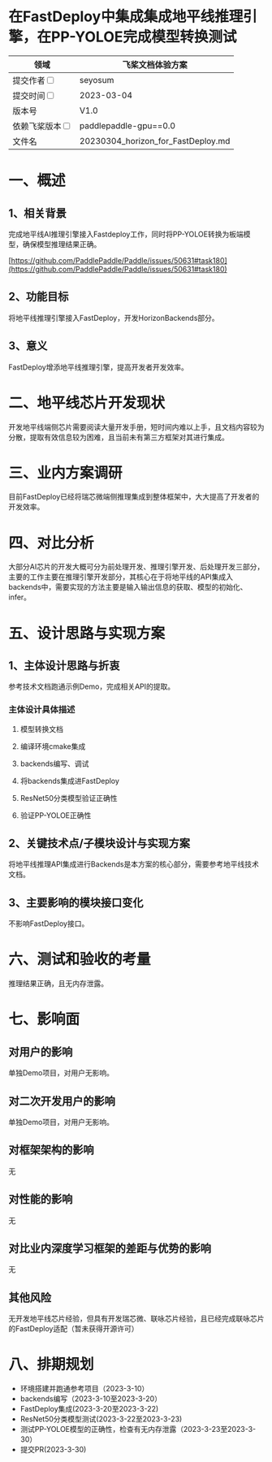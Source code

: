# 在FastDeploy中集成集成地平线推理引擎，在PP-YOLOE完成模型转换测试

| 领域                                                       | 飞桨文档体验方案                                  | 
|----------------------------------------------------------|-------------------------------------------|
| 提交作者<input type="checkbox" class="rowselector hidden">   | seyosum                             | 
| 提交时间<input type="checkbox" class="rowselector hidden">   | 2023-03-04                                | 
| 版本号                                                      | V1.0                                      | 
| 依赖飞桨版本<input type="checkbox" class="rowselector hidden"> | paddlepaddle-gpu==0.0                     | 
| 文件名                                                      | 20230304_horizon_for_FastDeploy.md<br> | 

# 一、概述
## 1、相关背景
完成地平线AI推理引擎接入Fastdeploy工作，同时将PP-YOLOE转换为板端模型，确保模型推理结果正确。

[https://github.com/PaddlePaddle/Paddle/issues/50631#task180](https://github.com/PaddlePaddle/Paddle/issues/50631#task180)

## 2、功能目标
将地平线推理引擎接入FastDeploy，开发HorizonBackends部分。
## 3、意义
FastDeploy增添地平线推理引擎，提高开发者开发效率。

# 二、地平线芯片开发现状

开发地平线端侧芯片需要阅读大量开发手册，短时间内难以上手，且文档内容较为分散，提取有效信息较为困难，且当前未有第三方框架对其进行集成。

# 三、业内方案调研

目前FastDeploy已经将瑞芯微端侧推理集成到整体框架中，大大提高了开发者的开发效率。

# 四、对比分析

大部分AI芯片的开发大概可分为前处理开发、推理引擎开发、后处理开发三部分，主要的工作主要在推理引擎开发部分，其核心在于将地平线的API集成入backends中，需要实现的方法主要是输入输出信息的获取、模型的初始化、infer。


# 五、设计思路与实现方案

## 1、主体设计思路与折衷
参考技术文档跑通示例Demo，完成相关API的提取。
### 主体设计具体描述
1. 模型转换文档

2. 编译环境cmake集成

3. backends编写、调试

4. 将backends集成进FastDeploy

5. ResNet50分类模型验证正确性

6. 验证PP-YOLOE正确性



## 2、关键技术点/子模块设计与实现方案
将地平线推理API集成进行Backends是本方案的核心部分，需要参考地平线技术文档。

## 3、主要影响的模块接口变化
不影响FastDeploy接口。

# 六、测试和验收的考量
推理结果正确，且无内存泄露。

# 七、影响面

## 对用户的影响
单独Demo项目，对用户无影响。
## 对二次开发用户的影响
单独Demo项目，对用户无影响。
## 对框架架构的影响
无
## 对性能的影响
无
## 对比业内深度学习框架的差距与优势的影响
无
## 其他风险
无开发地平线芯片经验，但具有开发瑞芯微、联咏芯片经验，且已经完成联咏芯片的FastDeploy适配（暂未获得开源许可）

# 八、排期规划
* 环境搭建并跑通参考项目（2023-3-10）
* backends编写（2023-3-10至2023-3-20）
* FastDeploy集成(2023-3-20至2023-3-22)
* ResNet50分类模型测试(2023-3-22至2023-3-23)
* 测试PP-YOLOE模型的正确性，检查有无内存泄露（2023-3-23至2023-3-30）
* 提交PR(2023-3-30)

